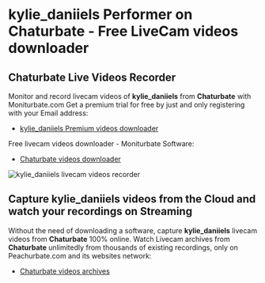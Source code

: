 # kylie_daniiels Performer on Chaturbate - Free LiveCam videos downloader

## Chaturbate Live Videos Recorder

Monitor and record livecam videos of **kylie_daniiels** from **Chaturbate** with Moniturbate.com
Get a premium trial for free by just and only registering with your Email address:
* [kylie_daniiels Premium videos downloader](https://moniturbate.com/request-demo-licence-key.html)

Free livecam videos downloader - Moniturbate Software:
* [Chaturbate videos downloader](https://moniturbate.com/moniturbate-download-software.html)

![kylie_daniiels livecam videos recorder](https://peachurnet.com/templates/moniturbate-software.png)


## Capture kylie_daniiels videos from the Cloud and watch your recordings on Streaming

Without the need of downloading a software, capture **kylie_daniiels** livecam videos from **Chaturbate** 100% online.
Watch Livecam archives from **Chaturbate** unlimitedly from thousands of existing recordings, only on Peachurbate.com and its websites network:
* [Chaturbate videos archives](https://peachurnet.com/)